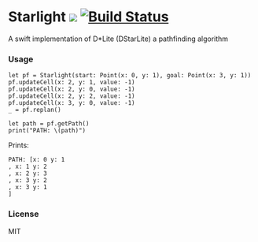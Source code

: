 # Starlight ![](https://img.shields.io/badge/swift-4-brightgreen.svg) [![Build Status](https://travis-ci.org/daniel-beard/Starlight.svg?branch=master)](https://travis-ci.org/daniel-beard/Starlight)
A swift implementation of D*Lite (DStarLite) a pathfinding algorithm

### Usage

```
let pf = Starlight(start: Point(x: 0, y: 1), goal: Point(x: 3, y: 1))
pf.updateCell(x: 2, y: 1, value: -1)
pf.updateCell(x: 2, y: 0, value: -1)
pf.updateCell(x: 2, y: 2, value: -1)
pf.updateCell(x: 3, y: 0, value: -1)
_ = pf.replan()

let path = pf.getPath()
print("PATH: \(path)")
```

Prints:

```
PATH: [x: 0 y: 1
, x: 1 y: 2
, x: 2 y: 3
, x: 3 y: 2
, x: 3 y: 1
]
```

### License 
MIT
